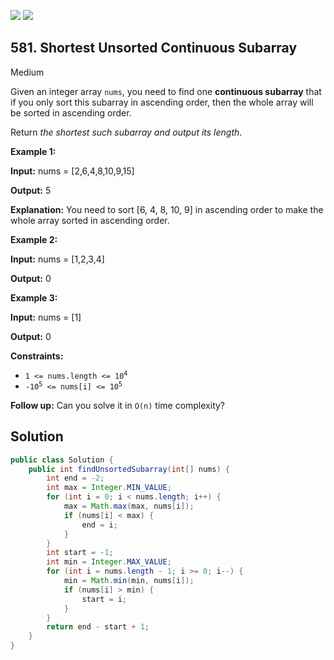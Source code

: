 [![](https://img.shields.io/github/stars/javadev/LeetCode-in-Java?label=Stars&style=flat-square)](https://github.com/javadev/LeetCode-in-Java)
[![](https://img.shields.io/github/forks/javadev/LeetCode-in-Java?label=Fork%20me%20on%20GitHub%20&style=flat-square)](https://github.com/javadev/LeetCode-in-Java/fork)

## 581\. Shortest Unsorted Continuous Subarray

Medium

Given an integer array `nums`, you need to find one **continuous subarray** that if you only sort this subarray in ascending order, then the whole array will be sorted in ascending order.

Return _the shortest such subarray and output its length_.

**Example 1:**

**Input:** nums = [2,6,4,8,10,9,15]

**Output:** 5

**Explanation:** You need to sort [6, 4, 8, 10, 9] in ascending order to make the whole array sorted in ascending order.

**Example 2:**

**Input:** nums = [1,2,3,4]

**Output:** 0

**Example 3:**

**Input:** nums = [1]

**Output:** 0

**Constraints:**

*   <code>1 <= nums.length <= 10<sup>4</sup></code>
*   <code>-10<sup>5</sup> <= nums[i] <= 10<sup>5</sup></code>

**Follow up:** Can you solve it in `O(n)` time complexity?

## Solution

```java
public class Solution {
    public int findUnsortedSubarray(int[] nums) {
        int end = -2;
        int max = Integer.MIN_VALUE;
        for (int i = 0; i < nums.length; i++) {
            max = Math.max(max, nums[i]);
            if (nums[i] < max) {
                end = i;
            }
        }
        int start = -1;
        int min = Integer.MAX_VALUE;
        for (int i = nums.length - 1; i >= 0; i--) {
            min = Math.min(min, nums[i]);
            if (nums[i] > min) {
                start = i;
            }
        }
        return end - start + 1;
    }
}
```